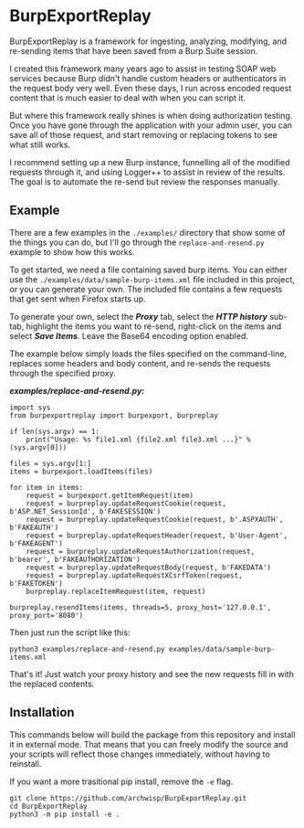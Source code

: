 # BurpExportReplay
BurpExportReplay is a framework for ingesting, analyzing, modifying, and
re-sending items that have been saved from a Burp Suite session. 

I created this framework many years ago to assist in testing SOAP web
services because Burp didn't handle custom headers or authenticators in the
request body very well. Even these days, I run across encoded request content
that is much easier to deal with when you can script it.

But where this framework really shines is when doing authorization testing.
Once you have gone through the application with your admin user, you can save
all of those request, and start removing or replacing tokens to see what still
works. 

I recommend setting up a new Burp instance, funnelling all of the modified
requests through it, and using Logger++ to assist in review of the results. The
goal is to automate the re-send but review the responses manually.

## Example 
There are a few examples in the `./examples/` directory that show some of the
things you can do, but I'll go through the `replace-and-resend.py` example to
show how this works.

To get started, we need a file containing saved burp items. You can either use
the `./examples/data/sample-burp-items.xml` file included in this project, or
you can generate your own. The included file contains a few requests that get
sent when Firefox starts up. 

To generate your own, select the ***Proxy*** tab, select the ***HTTP
history*** sub-tab, highlight the items you want to re-send, right-click on the
items and select ***Save Items***. Leave the Base64 encoding option enabled.

The example below simply loads the files specified on the command-line,
replaces some headers and body content, and re-sends the requests through the
specified proxy.

***examples/replace-and-resend.py:***
```
import sys
from burpexportreplay import burpexport, burpreplay 

if len(sys.argv) == 1:
    print("Usage: %s file1.xml {file2.xml file3.xml ...}" % (sys.argv[0]))

files = sys.argv[1:]
items = burpexport.loadItems(files)

for item in items:
    request = burpexport.getItemRequest(item)
    request = burpreplay.updateRequestCookie(request, b'ASP.NET_SessionId', b'FAKESESSION')
    request = burpreplay.updateRequestCookie(request, b'.ASPXAUTH', b'FAKEAUTH')
    request = burpreplay.updateRequestHeader(request, b'User-Agent', b'FAKEAGENT')
    request = burpreplay.updateRequestAuthorization(request, b'bearer', b'FAKEAUTHORIZATION')
    request = burpreplay.updateRequestBody(request, b'FAKEDATA')
    request = burpreplay.updateRequestXCsrfToken(request, b'FAKETOKEN')
    burpreplay.replaceItemRequest(item, request)

burpreplay.resendItems(items, threads=5, proxy_host='127.0.0.1', proxy_port='8080')
```

Then just run the script like this:
```
python3 examples/replace-and-resend.py examples/data/sample-burp-items.xml
```

That's it! Just watch your proxy history and see the new requests fill in with the replaced contents. 

## Installation
This commands below will build the package from this repository and install it
in external mode. That means that you can freely modify the source and your
scripts will reflect those changes immediately, without having to reinstall.

If you want a more trasitional pip install, remove the `-e` flag.  
``` 
git clone https://github.com/archwisp/BurpExportReplay.git
cd BurpExportReplay
python3 -m pip install -e .
```

